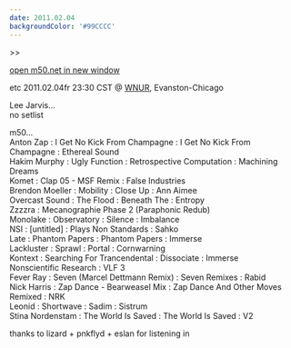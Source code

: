 ```yaml
---
date: 2011.02.04
backgroundColor: '#99CCCC'
---
```


\>>

[open m50.net in new window  
](http://m50.net/)  

etc 2011.02.04fr 23:30 CST @ [WNUR](http://www.wnur.org/), Evanston-Chicago  

Lee Jarvis...  
no setlist  

m50...  
Anton Zap : I Get No Kick From Champagne : I Get No Kick From Champagne : Ethereal Sound  
Hakim Murphy : Ugly Function : Retrospective Computation : Machining Dreams  
Komet : Clap 05 - MSF Remix : False Industries  
Brendon Moeller : Mobility : Close Up : Ann Aimee  
Overcast Sound : The Flood : Beneath The : Entropy  
Zzzzra : Mecanographie Phase 2 (Paraphonic Redub)  
Monolake : Observatory : Silence : Imbalance  
NSI : \[untitled\] : Plays Non Standards : Sahko  
Late : Phantom Papers : Phantom Papers : Immerse  
Lackluster : Sprawl : Portal : Cornwarning  
Kontext : Searching For Trancendental : Dissociate : Immerse  
Nonscientific Research : VLF 3  
Fever Ray : Seven (Marcel Dettmann Remix) : Seven Remixes : Rabid  
Nick Harris : Zap Dance - Bearweasel Mix : Zap Dance And Other Moves Remixed : NRK  
Leonid : Shortwave : Sadim : Sistrum  
Stina Nordenstam : The World Is Saved : The World Is Saved : V2  

thanks to lizard + pnkflyd + eslan for listening in